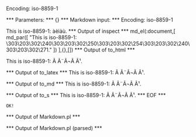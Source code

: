 Encoding: iso-8859-1

*** Parameters: ***
{}
*** Markdown input: ***
Encoding: iso-8859-1

This is iso-8859-1: àèìàù.
*** Output of inspect ***
md_el(:document,[
	md_par([
		"This is iso-8859-1: \303\203\302\240\303\203\302\250\303\203\302\254\303\203\302\240\303\203\302\271."
	])
],{},[])
*** Output of to_html ***

<p>This is iso-8859-1: Ã Ã¨Ã¬Ã Ã¹.</p>

*** Output of to_latex ***
This is iso-8859-1: Ã Ã¨Ã¬Ã Ã¹.


*** Output of to_md ***
This is iso-8859-1:
Ã Ã¨Ã¬Ã Ã¹.


*** Output of to_s ***
This is iso-8859-1: Ã Ã¨Ã¬Ã Ã¹.
*** EOF ***



	OK!



*** Output of Markdown.pl ***

*** Output of Markdown.pl (parsed) ***
